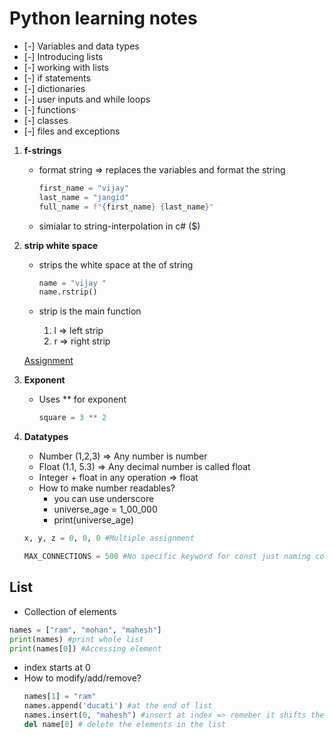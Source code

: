 # **Python learning notes**

* [-] Variables and data types
* [-] Introducing lists
* [-] working with lists 
* [-] if statements 
* [-] dictionaries 
* [-] user inputs and while loops 
* [-] functions 
* [-] classes 
* [-] files and exceptions 
1. **f-strings**
    * format string => replaces the variables and format the string
        
        ```python
        first_name = "vijay"
        last_name = "jangid"
        full_name = f"{first_name} {last_name}"
        ```

    * simialar to string-interpolation in c# ($)

2. **strip white space**
    * strips the white space at the of string

        ```python
        name = "vijay "
        name.rstrip()
        ```

    * strip is the main function
        1. l => left strip
        2. r => right strip

    [Assignment](https://github.com/vjjangid/LearningPython/tree/main/PythonCrashCourse/02.Excercise) 

3. **Exponent**
    * Uses ** for exponent

        ```python
        square = 3 ** 2
        ```

4. **Datatypes**
    * Number (1,2,3) => Any number is number
    * Float (1.1, 5.3) => Any decimal number is called float
    * Integer + float in any operation => float
    * How to make number readables?
        - you can use underscore
        - universe_age = 1_00_000
        - print(universe_age)
    ```python
    x, y, z = 0, 0, 0 #Multiple assignment
    ``` 

    ```python
    MAX_CONNECTIONS = 500 #No specific keyword for const just naming convention is there
    ```

## **List**
* Collection of elements

```python
names = ["ram", "mohan", "mahesh"]
print(names) #print whole list
print(names[0]) #Accessing element
```

* index starts at 0
* How to modify/add/remove?
    ```python
    names[1] = "ram"
    names.append('ducati') #at the end of list
    names.insert(0, "mahesh") #insert at index => remeber it shifts the elements to its right
    del name[0] # delete the elements in the list
    ```    
    











































